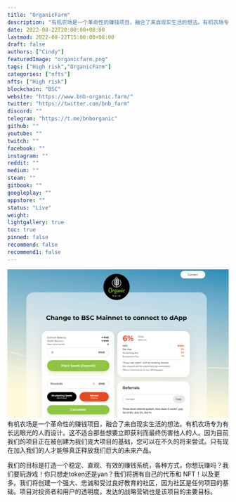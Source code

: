 ```yaml
---
title: "OrganicFarm"
description: "有机农场是一个革命性的赚钱项目，融合了来自现实生活的想法。有机农场专为有长远眼光的人而设计。这不适合那些想要立即获利而最终伤害他人的人。因为目前我们的项目正在被创建为我们庞大项目的基础，您可以在不久的将来尝试。只有现在加入我们的人才能够真正释放我们巨大的未来产品。"
date: 2022-08-22T20:00:00+08:00
lastmod: 2022-08-22T15:00:00+08:00
draft: false
authors: ["Cindy"]
featuredImage: "organicfarm.png"
tags: ["High risk","OrganicFarm"]
categories: ["nfts"]
nfts: ["High risk"]
blockchain: "BSC"
website: "https://www.bnb-organic.farm/"
twitter: "https://twitter.com/bnb_farm"
discord: ""
telegram: "https://t.me/bnborganic"
github: ""
youtube: ""
twitch: ""
facebook: ""
instagram: ""
reddit: ""
medium: ""
steam: ""
gitbook: ""
googleplay: ""
appstore: ""
status: "Live"
weight: 
lightgallery: true
toc: true
pinned: false
recommend: false
recommend1: false
---
```

![image-20220822170104177](image-20220822170104177.png)有机农场是一个革命性的赚钱项目，融合了来自现实生活的想法。有机农场专为有长远眼光的人而设计。这不适合那些想要立即获利而最终伤害他人的人。因为目前我们的项目正在被创建为我们庞大项目的基础，您可以在不久的将来尝试。只有现在加入我们的人才能够真正释放我们巨大的未来产品。

我们的目标是打造一个稳定、直观、有效的赚钱系统，各种方式，你想玩赚吗？我们要玩游戏！你只想走token还是yan？我们将拥有自己的代币和 NFT！以及更多。我们将创建一个强大、忠诚和受过良好教育的社区，因为社区是任何项目的基础。项目对投资者和用户的透明度。发达的战略营销也是该项目的主要目标。